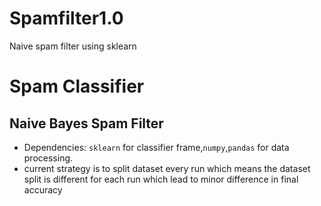 # Spamfilter1.0
Naive spam filter using sklearn
# Spam Classifier 

## Naive Bayes Spam Filter
* Dependencies: `sklearn` for classifier frame,`numpy`,`pandas` for data processing.
* current strategy is to split dataset every run which means the dataset split is different for each run which lead to minor difference in final accuracy
